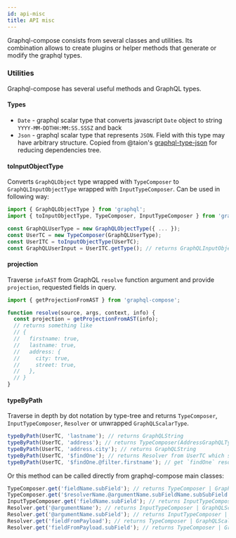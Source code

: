 ```yaml
---
id: api-misc
title: API misc
---
```


Graphql-compose consists from several classes and utilities. Its combination allows to create plugins or helper methods that generate or modify the graphql types.

### Utilities

Graphql-compose has several useful methods and GraphQL types.

#### Types

* `Date` - graphql scalar type that converts javascript `Date` object to string `YYYY-MM-DDTHH:MM:SS.SSSZ` and back
* `Json` - graphql scalar type that represents `JSON`. Field with this type may have arbitrary structure. Copied from @taion's [graphql-type-json](https://github.com/taion/graphql-type-json) for reducing dependencies tree.

#### toInputObjectType

Converts `GraphQLObject` type wrapped with `TypeComposer` to `GraphQLInputObjectType` wrapped with `InputTypeComposer`. Can be used in following way:

```js
import { GraphQLObjectType } from 'graphql';
import { toInputObjectType, TypeComposer, InputTypeComposer } from 'graphql-compose';

const GraphQLUserType = new GraphQLObjectType({ ... });
const UserTC = new TypeComposer(GraphQLUserType);
const UserITC = toInputObjectType(UserTC);
const GraphQLUserInput = UserITC.getType(); // returns GraphQLInputObjectType
```

#### projection

Traverse `infoAST` from GraphQL `resolve` function argument and provide `projection`, requested fields in query.

```js
import { getProjectionFromAST } from 'graphql-compose';

function resolve(source, args, context, info) {
  const projection = getProjectionFromAST(info);
  // returns something like
  // {
  //   firstname: true,
  //   lastname: true,
  //   address: {
  //     city: true,
  //     street: true,
  //   },
  // }
}
```

#### typeByPath

Traverse in depth by dot notation by type-tree and returns `TypeComposer`, `InputTypeComposer`, `Resolver` or unwrapped `GraphQLScalarType`.

```js
typeByPath(UserTC, 'lastname'); // returns GraphQLString
typeByPath(UserTC, 'address'); // returns TypeComposer(AddressGraphQLType)
typeByPath(UserTC, 'address.city'); // returns GraphQLString
typeByPath(UserTC, '$findOne'); // returns Resolver from UserTC which stored by `findOne` name
typeByPath(UserTC, '$findOne.@filter.firstname'); // get `findOne` resolver, find `filter` arg in resolver, get `firstname` field from it and return it graphql scalar type
```

Or this method can be called directly from graphql-compose main classes:

```js
TypeComposer.get('fieldName.subField'); // returns TypeComposer | GraphQLScalar
TypeComposer.get('$resolverName.@argumentName.subFieldName.subSubField'); // returns InputTypeComposer | GraphQLScalar
InputTypeComposer.get('fieldName.subField'); // returns InputTypeComposer | GraphQLScalar
Resolver.get('@argumentName'); // returns InputTypeComposer | GraphQLScalar
Resolver.get('@argumentName.subField'); // returns InputTypeComposer | GraphQLScalar
Resolver.get('fieldFromPayload'); // returns TypeComposer | GraphQLScalar
Resolver.get('fieldFromPayload.subField'); // returns TypeComposer | GraphQLScalar
```

